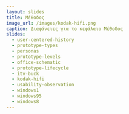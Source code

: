 ```yaml
---
layout: slides
title: Μέθοδος
image_url: /images/kodak-hifi.png
caption: Διαφάνειες για το κεφάλαιο Μέθοδος
slides:
  - user-centered-history
  - prototype-types
  - personas
  - prototype-levels
  - office-schematic
  - prototype-lifecycle
  - itv-buck
  - kodak-hifi
  - usability-observation
  - windows1
  - windows95
  - windows8
---
```



